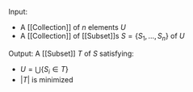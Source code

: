 Input:
- A [[Collection]] of $n$ elements $U$
- A [[Collection]] of [[Subset]]s $S=\{S_{1},\ldots,S_{n}\}$ of $U$

Output: A [[Subset]] $T$ of $S$ satisfying:
- $U=\bigcup\{S_{i}\in T\}$
- $|T|$ is minimized

